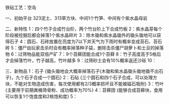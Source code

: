 铁砧工艺：空岛

一、初始平台
  3*2*3泥土、3*1*3草方块、中间1个竹笋、中间有个紫水晶母岩

二、新特性
  1：四个竹子合成竹台阶，两个竹台阶上下合成竹板
  2：紫水晶芽每个阶段被挖掘后都会掉落1个紫水晶碎片
  3：除木锄和紫水晶锄外的锄头锄地可以获得石子
  4：圆石、石砖放置在亮度为7以下并天气为下雨时有概率变成苔石、苔石砖
  5：僵尸由玩家击杀时会有概率掉落种子袋，删除击杀僵尸胡萝卜和土豆的掉落物
  6：过筛物品能双倍产矿
  7：9个苔藓团能合成1个苔藓
  8：竹子高度高于5格后才会掉落竹叶，竹子越高，竹叶越多
  9：过筛砂土会有10%概率返还沙砾
  10：

三、新物品
  1：石子 {锄头锄地会大概率掉落石子(木锄和紫水晶锄头锄地锄不出石子)，九个石子合成一个圆石}
  2：石砧 {三个圆石和四个石子合成，可以处理方块，不能对生物造成伤害，每次使用都有2/3概率损坏且不能被磁石吸附}
  3：竹叶 {主要用于前期粪桶筛骨粉、成功概率为70%}
  4：苔藓团 {能够合成苔藓块，食用可以恢复1个饱食度和2格饱和度}
  5：
